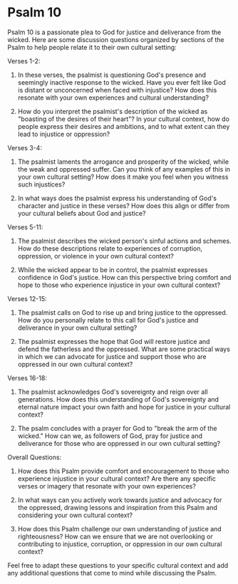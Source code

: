 # Psalm 10

Psalm 10 is a passionate plea to God for justice and deliverance from the wicked. Here are some discussion questions organized by sections of the Psalm to help people relate it to their own cultural setting:

Verses 1-2:

1. In these verses, the psalmist is questioning God's presence and seemingly inactive response to the wicked. Have you ever felt like God is distant or unconcerned when faced with injustice? How does this resonate with your own experiences and cultural understanding?

2. How do you interpret the psalmist's description of the wicked as "boasting of the desires of their heart"? In your cultural context, how do people express their desires and ambitions, and to what extent can they lead to injustice or oppression?

Verses 3-4:

1. The psalmist laments the arrogance and prosperity of the wicked, while the weak and oppressed suffer. Can you think of any examples of this in your own cultural setting? How does it make you feel when you witness such injustices?

2. In what ways does the psalmist express his understanding of God's character and justice in these verses? How does this align or differ from your cultural beliefs about God and justice?

Verses 5-11:

1. The psalmist describes the wicked person's sinful actions and schemes. How do these descriptions relate to experiences of corruption, oppression, or violence in your own cultural context?

2. While the wicked appear to be in control, the psalmist expresses confidence in God's justice. How can this perspective bring comfort and hope to those who experience injustice in your own cultural context?

Verses 12-15:

1. The psalmist calls on God to rise up and bring justice to the oppressed. How do you personally relate to this call for God's justice and deliverance in your own cultural setting?

2. The psalmist expresses the hope that God will restore justice and defend the fatherless and the oppressed. What are some practical ways in which we can advocate for justice and support those who are oppressed in our own cultural context?

Verses 16-18:

1. The psalmist acknowledges God's sovereignty and reign over all generations. How does this understanding of God's sovereignty and eternal nature impact your own faith and hope for justice in your cultural context?

2. The psalm concludes with a prayer for God to "break the arm of the wicked." How can we, as followers of God, pray for justice and deliverance for those who are oppressed in our own cultural setting?

Overall Questions:

1. How does this Psalm provide comfort and encouragement to those who experience injustice in your cultural context? Are there any specific verses or imagery that resonate with your own experiences?

2. In what ways can you actively work towards justice and advocacy for the oppressed, drawing lessons and inspiration from this Psalm and considering your own cultural context?

3. How does this Psalm challenge our own understanding of justice and righteousness? How can we ensure that we are not overlooking or contributing to injustice, corruption, or oppression in our own cultural context?

Feel free to adapt these questions to your specific cultural context and add any additional questions that come to mind while discussing the Psalm.